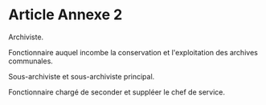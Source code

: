 # Article Annexe 2

Archiviste.

Fonctionnaire auquel incombe la conservation et l'exploitation des archives communales.

Sous-archiviste et sous-archiviste principal.

Fonctionnaire chargé de seconder et suppléer le chef de service.
